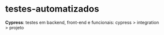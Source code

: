 # testes-automatizados

**Cypress**: testes em backend, front-end e funcionais: cypress > integration > projeto
